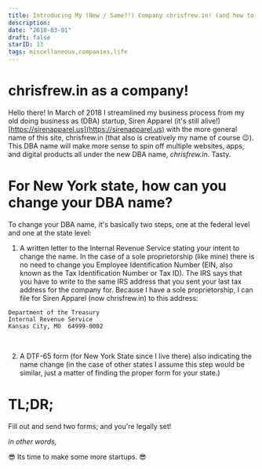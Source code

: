 ```yaml
---
title: Introducing My (New / Same?!) Company chrisfrew.in! (and how to change your DBA name)
description:
date: "2018-03-01"
draft: false
starID: 13
tags: miscellaneous,companies,life
---
```


# chrisfrew.in as a company!

Hello there! In March of 2018 I streamlined my business process from my old doing business as (DBA) startup, Siren Apparel (it's still alive!) [https://sirenapparel.us](https://sirenapparel.us) with the more general name of this site, chrisfrew.in (that also is creatively my name of course 😉). This DBA name will make more sense to spin off multiple websites, apps, and digital products all under the new DBA name, *chrisfrew.in*. Tasty.

# For New York state, how can you change your DBA name?

To change your DBA name, it's basically two steps, one at the federal level and one at the state level:

1. A written letter to the Internal Revenue Service stating your intent to change the name. In the case of a sole proprietorship (like mine) there is no need to change you Employee Identification Number (EIN, also known as the Tax Identification Number or Tax ID). The IRS says that you have to write to the same IRS address that you sent your last tax address for the company for. Because I have a sole proprietorship, I can file for Siren Apparel (now chrisfrew.in) to this address:

```
Department of the Treasury
Internal Revenue Service
Kansas City, MO  64999-0002
```
<br/>

2. A DTF-65 form (for New York State since I live there) also indicating the name change (in the case of other states I assume this step would be similar, just a matter of finding the proper form for your state.)

# TL;DR;

Fill out and send two forms; and you're legally set!

_in other words,_

:sunglasses: Its time to make some more startups. :sunglasses:
